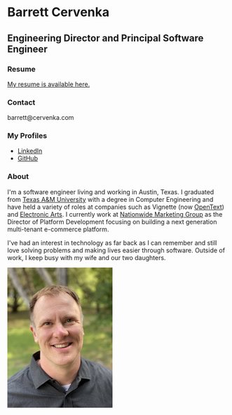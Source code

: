 # Barrett Cervenka
## Engineering Director and Principal Software Engineer

### Resume
[My resume is available here.](barrettcervenka.pdf)

### Contact
&#98;&#97;&#114;&#114;&#101;&#116;&#116;&#64;&#99;&#101;&#114;&#118;&#101;&#110;&#107;&#97;&#46;&#99;&#111;&#109;


### My Profiles
* [LinkedIn](https://www.linkedin.com/in/barrettcervenka)
* [GitHub](https://github.com/barrettc)


### About
I'm a software engineer living and working in Austin, Texas. I graduated from [Texas A&M University](http://www.tamu.edu) with a degree in Computer Engineering and have held a variety of roles at companies such as Vignette (now [OpenText](http://www.opentext.com)) and [Electronic Arts](http://www.ea.com). I currently work at [Nationwide Marketing Group](https://www.nationwidegroup.org) as the Director of Platform Development focusing on building a next generation multi-tenant e-commerce platform.

I've had an interest in technology as far back as I can remember and still love solving problems and making lives easier through software. Outside of work, I keep busy with my wife and our two daughters.

![profile](barrett.jpg)

